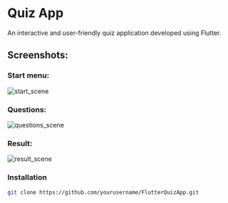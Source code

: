 # Quiz App

An interactive and user-friendly quiz application developed using Flutter.

## Screenshots:
### Start menu:
![start_scene](https://github.com/never47/flutter-quiz-app/assets/120058681/4a7343fc-e135-4d80-92ee-d213a3bccf8e)
### Questions:
![questions_scene](https://github.com/never47/flutter-quiz-app/assets/120058681/c1f914ad-d82b-4b06-a088-3b1bf33adebf)
### Result:
![result_scene](https://github.com/never47/flutter-quiz-app/assets/120058681/82dfebe8-9a9c-4f27-89ee-8bb1f43a15f2)

### Installation

```bash
git clone https://github.com/yourusername/FlutterQuizApp.git
```
